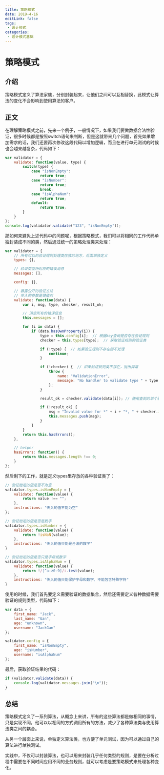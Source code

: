 ```yaml
---
title: 策略模式
date: 2019-4-16
editLink: false
tags:
 - 设计模式
categories:
 - 设计模式基础
---
```


# 策略模式

## 介绍

策略模式定义了算法家族，分别封装起来，让他们之间可以互相替换，此模式让算法的变化不会影响到使用算法的客户。

## 正文

在理解策略模式之前，先来一个例子，一般情况下，如果我们要做数据合法性验证，很多时候都是按照switch语句来判断，但是这就带来几个问题，首先如果增加需求的话，我们还要再次修改这段代码以增加逻辑，而且在进行单元测试的时候也会越来越复杂，代码如下：

```javascript
var validator = {
    validate: function(value, type) {
        switch(type) {
            case "isNonEmpty":
                return true;
            case "isNumber":
                return true;
                break;
            case "isAlphaNum":
                return true;
            default:
                return true;
        }
    }
};
console.log(validator.validate("123", "isNonEmpty"));
```

那如何来避免上述代码中的问题呢，根据策略模式，我们可以将相同的工作代码单独封装成不同的类，然后通过统一的策略处理类来处理：

```javascript
var validator = {
    // 所有可以的验证规则处理类存放的地方，后面单独定义
    types: {},

    // 验证类型所对应的错误消息
    messages: [],

    config: {},

    // 暴露公开的验证方法
    // 传入的参数是键值对
    validate: function(data) {
        var i, msg, type, checker, result_ok;

        // 清空所有的错误信息
        this.messages = [];

        for (i in data) {
            if (data.hasOwnProperty(i)) {
                type = this.config[i];  // 根据key查询是否存在验证规则
                checker = this.types[type];  // 获取验证规则的验证类

                if (!type) {  // 如果验证规则不存在则不处理
                    continue;
                }

                if (!checker) {  // 如果验证规则类不存在，抛出异常
                    throw {
                        name: "ValidationError",
                        message: "No handler to validate type " + type
                    };
                }

                result_ok = checker.validate(data[i]); // 使用查到的单个验证类进行验证

                if (!result_ok) {
                    msg = "Invalid value for *" + i + "*, " + checker.instructions;
                    this.messages.push(msg);
                }
            }
        }
        return this.hasErrors();
    },

    // helper
    hasErrors: function() {
        return this.messages.length !== 0;
    }
};
```

然后剩下的工作，就是定义types里存放的各种验证类了：

```javascript
// 验证给定的值是否不为空
validator.types.isNonEmpty = {
    validate: function(value) {
        return value !== "";
    },
    instructions: "传入的值不能为空"
};

// 验证给定的值是否是数字
validator.types.isNumber = {
    validate: function(value) {
        return !isNaN(value);
    },
    instructions: "传入的值只能是合法的数字"
}

// 验证给定的值是否只是字母或数字
validator.types.isAlphaNum = {
    validate: function(value) {
        return !/[^a-z0-9]/i.test(value);
    },
    instructions: "传入的值只能保护字母和数字，不能包含特殊字符"
}
```

使用的时候，我们首先要定义需要验证的数据集合，然后还需要定义各种数据需要验证的规则类型，代码如下：

```javascript
var data = {
	first_name: "Jack",
    last_name: "Gan",
    age: "unknown",
    username: "JackGan"
};

validator.config = {
	first_name: "isNonEmpty",
    age: "isNumber",
    username: "isAlphaNum"
};
```

最后，获取验证结果的代码：

```js
if (validator.validate(data)) {
    console.log(validator.messages.join("\n"));
}
```

## 总结

策略模式定义了一系列算法，从概念上来讲，所有的这些算法都是做相同的事情，只是实现不同，他可以以相同的方式调用所有的方法，减少了各种算法类与使用算法类之间的耦合。

从另一个层面上来说，单独定义算法类，也方便了单元测试，因为可以通过自己的算法进行单独测试。

实践中，不仅可以封装算法，也可以用来封装几乎任何类型的规则，是要在分析过程中需要在不同时间应用不同的业务规则，就可以考虑是要策略模式来处理各种变化。
